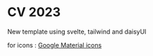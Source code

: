 # CV 2023

New template using svelte, tailwind and daisyUI



for icons : [Google Material icons](https://fonts.google.com/icons?selected=Material+Symbols+Outlined:receipt_long:FILL@0;wght@500;GRAD@0;opsz@48)